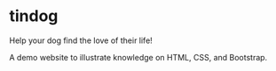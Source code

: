 # tindog
Help your dog find the love of their life!

A demo website to illustrate knowledge on HTML, CSS, and Bootstrap.
